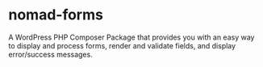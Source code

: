# nomad-forms
A WordPress PHP Composer Package that provides you with an easy way to display and process forms, render and validate fields, and display error/success messages.
